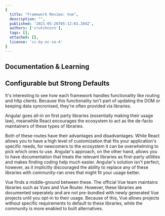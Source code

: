 ```yaml
---
{
  title: "Framework Review: Vue",
  description: "",
  published: '2021-05-26T05:12:03.284Z',
  authors: ['crutchcorn'],
  tags: [],
  attached: [],
  license: 'cc-by-nc-sa-4'
}
---
```


## Documentation & Learning

## Configurable but Strong Defaults

It's interesting to see how each framework handles functionality like routing and http clients. Because this functionality isn't part of updating the DOM or keeping data syncronised, they're often provided via libraries.

Angular goes all-in on first party libraries (essentially making their usage law), meanwhile React encourages the ecosystem to act as the de-facto maintainers of these types of libraries.

Both of these routes have their advantages and disadvantages. While React allows you to have a high level of customization that fits your application's specific needs, for newcomers to the ecosystem it can be overwhelming to pick which ones to use. Angular's approach, on the other hand, allows you to have documentation that treats the relevant libraries as first-party utilities and makes finding coding help much easier. Angular's solution isn't perfect, however, as it implicitly discouraged the ability to replace any of these libraries with community-ran ones that might fit your usage better.

Vue finds a middle-ground between these. The official Vue team maintains libraries such as Vuex and Vue Router. However, these libraries are documented seperately and are not pre-bundled with newly generated Vue projects until you opt-in to their usage. Because of this, Vue allows projects without specific requirements to default to these libraries, while the community is more enabled to built alternatives.